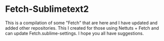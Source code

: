 Fetch-Sublimetext2
==================

This is a compilation of some "Fetch" that are here and I have updated and added other repositories.
This I created for those using Nettuts + Fetch and can update Fetch.sublime-settings.
I hope you all have suggestions.
